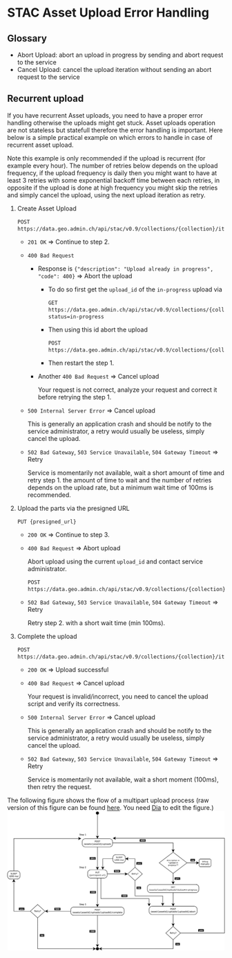 # STAC Asset Upload Error Handling

## Glossary

- Abort Upload: abort an upload in progress by sending and abort request to the service
- Cancel Upload: cancel the upload iteration without sending an abort request to the service

## Recurrent upload

If you have recurrent Asset uploads, you need to have a proper error handling otherwise the uploads might get stuck. Asset uploads operation are not stateless but statefull therefore the error handling is important. Here below is a simple practical example on which errors to handle in case of recurrent asset upload.

Note this example is only recommended if the upload is recurrent (for example every hour). The number of retries below depends on the upload frequency, if the upload frequency is daily then you might want to have at least 3 retries with some exponential backoff time between each retries, in opposite if the upload is done at high frequency you might skip the retries and simply cancel the upload, using the next upload iteration as retry.

1. Create Asset Upload

    ```text
    POST https://data.geo.admin.ch/api/stac/v0.9/collections/{collection}/items/{item}/assets/{asset}/uploads
    ```

    - `201 OK` => Continue to step 2.
    - `400 Bad Request`
        - Response is `{"description": "Upload already in progress", "code": 400}` => Abort the upload
            - To do so first get the `upload_id` of the `in-progress` upload via

                ```text
                GET https://data.geo.admin.ch/api/stac/v0.9/collections/{collection}/items/{item}/assets/{asset}/uploads?status=in-progress
                ```

            - Then using this id abort the upload

                ```text
                POST https://data.geo.admin.ch/api/stac/v0.9/collections/{collection}/items/{item}/assets/{asset}/uploads/{upload_id}/abort
                ```

            - Then restart the step 1.
        - Another `400 Bad Request` => Cancel upload

          Your request is not correct, analyze your request and correct it before retrying the step 1.

    - `500 Internal Server Error` => Cancel upload

        This is generally an application crash and should be notify to the service administrator, a retry would usually be useless, simply cancel the upload.
    - `502 Bad Gateway`, `503 Service Unavailable`, `504 Gateway Timeout` => Retry

        Service is momentarily not available, wait a short amount of time and retry step 1. the amount of time to wait and the number of retries depends on the upload rate, but a minimum wait time of 100ms is recommended.
2. Upload the parts via the presigned URL

    ```text
    PUT {presigned_url}
    ```

    - `200 OK` => Continue to step 3.
    - `400 Bad Request` => Abort upload

        Abort upload using the current `upload_id` and contact service administrator.

        ```text
        POST https://data.geo.admin.ch/api/stac/v0.9/collections/{collection}/items/{item}/assets/{asset}/uploads/{upload_id}/abort
        ```

    - `502 Bad Gateway`, `503 Service Unavailable`, `504 Gateway Timeout` => Retry

        Retry step 2. with a short wait time (min 100ms).

3. Complete the upload

    ```text
    POST https://data.geo.admin.ch/api/stac/v0.9/collections/{collection}/items/{item}/assets/{asset}/uploads/{upload_id}/complete
    ```

    - `200 OK` => Upload successful
    - `400 Bad Request` => Cancel upload

        Your request is invalid/incorrect, you need to cancel the upload script and verify its correctness.
    - `500 Internal Server Error` => Cancel upload

        This is generally an application crash and should be notify to the service administrator, a retry would usually be useless, simply cancel the upload.
    - `502 Bad Gateway`, `503 Service Unavailable`, `504 Gateway Timeout` => Retry

        Service is momentarily not available, wait a short moment (100ms), then retry the request.


The following figure shows the flow of a multipart upload process (raw version of this figure can be found [here](/assets/service-stac-upload-process.dia). You need [Dia](http://live.gnome.org/Dia) to edit the figure.)
![diagram](./assets/service-stac-upload-process.svg)
